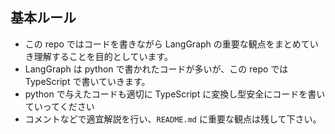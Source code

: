 ## 基本ルール

- この repo ではコードを書きながら LangGraph の重要な観点をまとめていき理解することを目的としています。
- LangGraph は python で書かれたコードが多いが、この repo では TypeScript で書いていきます。
- python で与えたコードも適切に TypeScript に変換し型安全にコードを書いていってください
- コメントなどで適宜解説を行い、`README.md` に重要な観点は残して下さい。
